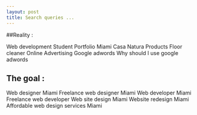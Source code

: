```yaml
---
layout: post
title: Search queries ...
---
```

##Reality :

Web development Student Portfolio Miami
Casa Natura Products Floor cleaner
Online Advertising 
Google adwords
Why should I use google adwords

## The goal :

Web designer Miami
Freelance web designer Miami
Web developer Miami
Freelance web developer
Web site design Miami
Website redesign Miami
Affordable web design services Miami

